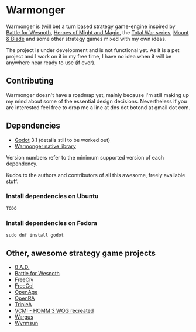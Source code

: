 # Warmonger

Warmonger is (will be) a turn based strategy game-engine inspired by
[Battle for Wesnoth](http://wesnoth.org),
[Heroes of Might and Magic](https://en.wikipedia.org/wiki/Heroes_of_Might_and_Magic),
the [Total War series](https://en.wikipedia.org/wiki/Total_War_(series)),
[Mount & Blade](https://en.wikipedia.org/wiki/Mount_%26_Blade) and some other
strategy games mixed with my own ideas.

The project is under development and is not functional yet. As it is a pet
project and I work on it in my free time, I have no idea when it will be
anywhere near ready to use (if ever).

## Contributing

Warmonger doesn't have a roadmap yet, mainly because I'm still making up my
mind about some of the essential design decisions. Nevertheless if you are
interested feel free to drop me a line at dns dot botond at gmail dot com.

## Dependencies

 * [Godot](https://godotengine.org/) 3.1 (details still to be worked out)
 * [Warmonger native library](./warmonger)

Version numbers refer to the minimum supported version of each dependency.

Kudos to the authors and contributors of all this awesome, freely available stuff.

### Install dependencies on Ubuntu
    TODO

### Install dependencies on Fedora
    sudo dnf install godot

## Other, awesome strategy game projects
 * [0 A.D.](https://play0ad.com/)
 * [Battle for Wesnoth](https://www.wesnoth.org/)
 * [FreeCiv](http://www.freeciv.org/)
 * [FreeCol](http://www.freecol.org/)
 * [OpenAge](http://openage.sft.mx/)
 * [OpenRA](http://www.openra.net/)
 * [TripleA](http://www.triplea-game.org/)
 * [VCMI - HOMM 3 WOG recreated](http://vcmi.eu/)
 * [Wargus](https://wargus.github.io/)
 * [Wyrmsun](https://andrettin.github.io/)
